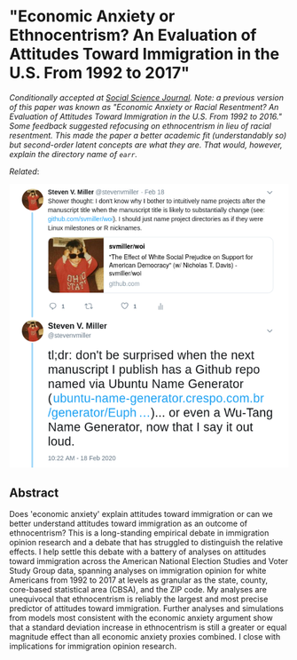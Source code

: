 "Economic Anxiety or Ethnocentrism? An Evaluation of Attitudes Toward Immigration in the U.S. From 1992 to 2017"
=======================================================================



*Conditionally accepted at [Social Science Journal](https://www.journals.elsevier.com/the-social-science-journal). Note: a previous version of this paper was known as "Economic Anxiety or Racial Resentment? An Evaluation of Attitudes Toward Immigration in the U.S. From 1992 to 2016." Some feedback suggested refocusing on ethnocentrism in lieu of racial resentment. This made the paper a better academic fit (understandably so) but second-order latent concepts are what they are. That would, however, explain the directory name of `earr`.*

*Related*:

![](next-time.png)


## Abstract

Does 'economic anxiety' explain attitudes toward immigration or can we better understand attitudes toward immigration as an outcome of ethnocentrism? This is a long-standing empirical debate in immigration opinion research and a debate that has struggled to distinguish the relative effects. I help settle this debate with a battery of analyses on attitudes toward immigration across the American National Election Studies and Voter Study Group data, spanning analyses on immigration opinion for white Americans from 1992 to 2017 at levels as granular as the state, county, core-based statistical area (CBSA), and the ZIP code. My analyses are unequivocal that ethnocentrism is reliably the largest and most precise predictor of attitudes toward immigration. Further analyses and simulations from models most consistent with the economic anxiety argument show that a standard deviation increase in ethnocentrism is still a greater or equal magnitude effect than all economic anxiety proxies combined. I close with implications for immigration opinion research.

